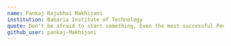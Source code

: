 ```yaml
---
name: Pankaj Rajubhai Makhijani
institution: Babaria Institute of Technology
quote: Don't be afraid to start something, Even the most successful People were once a beginner.
github_user: pankaj-Makhijani
---
```

